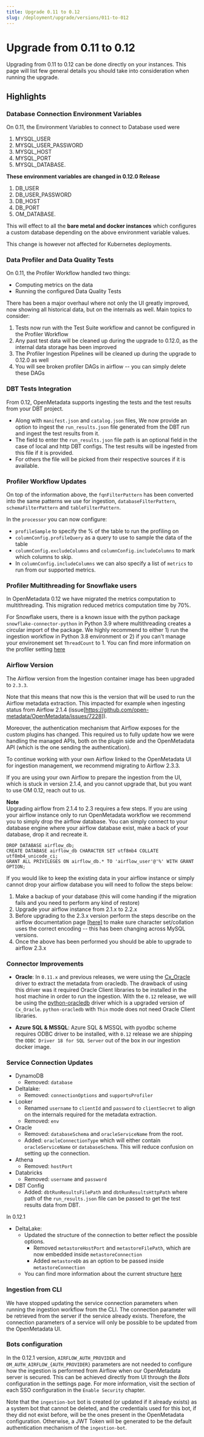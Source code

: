 ```yaml
---
title: Upgrade 0.11 to 0.12
slug: /deployment/upgrade/versions/011-to-012
---
```


# Upgrade from 0.11 to 0.12

Upgrading from 0.11 to 0.12 can be done directly on your instances. This page will list few general details you should take into consideration when running the upgrade.

## Highlights

### Database Connection Environment Variables

On 0.11, the Environment Variables to connect to Database used were 
 1. MYSQL_USER 
 2. MYSQL_USER_PASSWORD 
 3. MYSQL_HOST 
 4. MYSQL_PORT 
 5. MYSQL_DATABASE. 
 
**These environment variables are changed in 0.12.0 Release**

1. DB_USER 
2. DB_USER_PASSWORD 
3. DB_HOST 
4. DB_PORT
5. OM_DATABASE. 

This will effect to all the **bare metal and docker instances** which configures a custom database depending on the above environment variable values.

This change is however not affected for Kubernetes deployments.

### Data Profiler and Data Quality Tests

On 0.11, the Profiler Workflow handled two things:
- Computing metrics on the data
- Running the configured Data Quality Tests

There has been a major overhaul where not only the UI greatly improved, now showing all historical data, but on the
internals as well. Main topics to consider:

1. Tests now run with the Test Suite workflow and cannot be configured in the Profiler Workflow
2. Any past test data will be cleaned up during the upgrade to 0.12.0, as the internal data storage has been improved
3. The Profiler Ingestion Pipelines will be cleaned up during the upgrade to 0.12.0 as well
4. You will see broken profiler DAGs in airflow -- you can simply delete these DAGs

### DBT Tests Integration

From 0.12, OpenMetadata supports ingesting the tests and the test results from your DBT project.

- Along with `manifest.json` and `catalog.json` files, We now provide an option to ingest the `run_results.json` file generated from the DBT run and ingest the test results from it.
- The field to enter the `run_results.json` file path is an optional field in the case of local and http DBT configs. The test results will be ingested from this file if it is provided.
- For others the file will be picked from their respective sources if it is available.

### Profiler Workflow Updates

On top of the information above, the `fqnFilterPattern` has been converted into the same patterns we use for ingestion,
`databaseFilterPattern`, `schemaFilterPattern` and `tableFilterPattern`.

In the `processor` you can now configure:
- `profileSample` to specify the % of the table to run the profiling on
- `columnConfig.profileQuery` as a query to use to sample the data of the table
- `columnConfig.excludeColumns` and `columnConfig.includeColumns` to mark which columns to skip.
- In `columnConfig.includeColumns` we can also specify a list of `metrics` to run from our supported metrics.

### Profiler Multithreading for Snowflake users

In OpenMetadata 0.12 we have migrated the metrics computation to multithreading. This migration reduced metrics computation time by 70%. 

For Snowflake users, there is a known issue with the python package `snowflake-connector-python` in Python 3.9 where multithreading creates a circular import of the package. We highly recommend to either 1) run the ingestion workflow in Python 3.8 environment or 2) if you can't manage your environement set `ThreadCount` to 1. You can find more information on the profiler setting [here](/openmetadata/ingestion/workflows/profiler)

### Airflow Version

The Airflow version from the Ingestion container image has been upgraded to `2.3.3`.

Note that this means that now this is the version that will be used to run the Airflow metadata extraction. This impacted
for example when ingesting status from Airflow 2.1.4 (issue[https://github.com/open-metadata/OpenMetadata/issues/7228]).

Moreover, the authentication mechanism that Airflow exposes for the custom plugins has changed. This required
us to fully update how we were handling the managed APIs, both on the plugin side and the OpenMetadata API (which is
the one sending the authentication).

To continue working with your own Airflow linked to the OpenMetadata UI for ingestion management, we recommend migrating
to Airflow 2.3.3.

If you are using your own Airflow to prepare the ingestion from the UI, which is stuck in version 2.1.4, and you cannot
upgrade that, but you want to use OM 0.12, reach out to us.

**Note**  
Upgrading airflow from 2.1.4 to 2.3 requires a few steps. If you are using your airflow instance only to run OpenMetadata workflow we recommend you to simply drop the airflow database. You can simply connect to your database engine where your airflow database exist, make a back of your database, drop it and recreate it.

```
DROP DATABASE airflow_db;
CREATE DATABASE airflow_db CHARACTER SET utf8mb4 COLLATE utf8mb4_unicode_ci;
GRANT ALL PRIVILEGES ON airflow_db.* TO 'airflow_user'@'%' WITH GRANT OPTION;
```

If you would like to keep the existing data in your airflow instance or simply cannot drop your airflow database you will need to follow the steps below:
1. Make a backup of your database (this will come handing if the migration fails and you need to perform any kind of restore)
1. Upgrade your airflow instance from 2.1.x to 2.2.x
2. Before upgrading to the 2.3.x version perform the steps describe on the airflow documentation page [[here]](https://airflow.apache.org/docs/apache-airflow/2.4.0/installation/upgrading.html#wrong-encoding-in-mysql-database) to make sure character set/collation uses the correct encoding -- this has been changing across MySQL versions.
3. Once the above has been performed you should be able to upgrade to airflow 2.3.x

### Connector Improvements

- **Oracle**: In `0.11.x` and previous releases, we were using the [Cx_Oracle](https://oracle.github.io/python-cx_Oracle/) driver to extract the metadata from oracledb. The drawback of using this driver was it required Oracle Client libraries to be installed in the host machine in order to run the ingestion. With the `0.12` release, we will be using the [python-oracledb](https://oracle.github.io/python-oracledb/) driver which is a upgraded version of `Cx_Oracle`. `python-oracledb` with `Thin` mode does not need Oracle Client libraries.


- **Azure SQL & MSSQL**: Azure SQL & MSSQL with pyodbc scheme requires ODBC driver to be installed, with `0.12` release we are shipping the `ODBC Driver 18 for SQL Server` out of the box in our ingestion docker image.

### Service Connection Updates

- DynamoDB
  - Removed: `database`
- Deltalake:
  - Removed: `connectionOptions` and `supportsProfiler`
- Looker
  - Renamed `username` to `clientId` and `password` to `clientSecret` to align on the internals required for the metadata extraction.
  - Removed: `env`
- Oracle
  - Removed: `databaseSchema` and `oracleServiceName` from the root.
  - Added: `oracleConnectionType` which will either contain `oracleServiceName` or `databaseSchema`. This will reduce confusion on setting up the connection.
- Athena
  - Removed: `hostPort`
- Databricks
  - Removed: `username` and `password`
- DBT Config
  - Added: `dbtRunResultsFilePath` and `dbtRunResultsHttpPath` where path of the `run_results.json` file can be passed to get the test results data from DBT.

In 0.12.1

- DeltaLake:
  - Updated the structure of the connection to better reflect the possible options.
    - Removed `metastoreHostPort` and `metastoreFilePath`, which are now embedded inside `metastoreConnection`
    - Added `metastoreDb` as an option to be passed inside `metastoreConnection`
  - You can find more information about the current structure [here](/openmetadata/connectors/database/deltalake/cli#1-define-the-yaml-config)

### Ingestion from CLI 

We have stopped updating the service connection parameters when running the ingestion workflow from the CLI.
The connection parameter will be retrieved from the server if the service already exists.
Therefore, the connection parameters of a service will only be possible to be updated from the OpenMetadata UI.  

### Bots configuration

In the 0.12.1 version, `AIRFLOW_AUTH_PROVIDER` and `OM_AUTH_AIRFLOW_{AUTH_PROVIDER}` parameters are not needed to configure 
how the ingestion is performed from Airflow when our OpenMetadata server is secured. This can be achieved directly from UI 
through the _Bots_ configuration in the settings page. For more information, visit the section of each SSO configuration in 
the `Enable Security` chapter.

Note that the `ingestion-bot` bot is created (or updated if it already exists) as a system bot that cannot be deleted, and 
the credentials used for this bot, if they did not exist before, will be the ones present in the OpenMetadata configuration. 
Otherwise, a JWT Token will be generated to be the default authentication mechanism of the `ingestion-bot`.